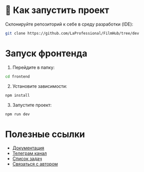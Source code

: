 # 🚀 Как запустить проект

Склонируйте репозиторий к себе в среду разработки (IDE):

```bash
git clone https://github.com/LaProfessional/FilmHub/tree/dev
```

# Запуск фронтенда

1. Перейдите в папку:

```bash
cd frontend
```

2. Установите зависимости:

```bash
npm install
```

3. Запустите проект:

```bash
npm run dev
```

# Полезные ссылки
- [Документация](https://github.com/LaProfessional/FilmHub/wiki/%D0%9E-%D0%BF%D1%80%D0%BE%D0%B5%D0%BA%D1%82%D0%B5)
- [Телеграм канал](https://t.me/+I9kTPMYf0hg0NzMy)
- [Список задач](https://github.com/LaProfessional/FilmHub/issues)
- [Связаться с автором](https://t.me/hungry_soldier)
